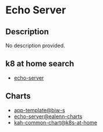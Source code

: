 # Echo Server

## Description

No description provided.

## k8 at home search

- [echo-server](https://nanne.dev/k8s-at-home-search/#/echo-server)

## Charts

- [app-template@bjw-s](https://bjw-s.github.io/helm-charts/)
- [echo-server@ealenn-charts](https://ealenn.github.io/charts/)
- [kah-common-chart@k8s-at-home](https://k8s-at-home.com/charts/)
